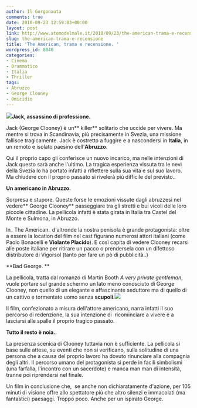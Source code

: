 ```yaml
---
author: Il Gorgonauta
comments: true
date: 2010-09-23 12:59:03+00:00
layout: post
link: http://www.atomodelmale.it/2010/09/23/the-american-trama-e-recensione/
slug: the-american-trama-e-recensione
title: 'The American, trama e recensione. '
wordpress_id: 8040
categories:
- Cinema
- Drammatico
- Italia
- Thriller
tags:
- Abruzzo
- George Clooney
- Omicidio
---
```


**[![](http://www.atomodelmale.it/wp-content/uploads/2010/09/The-American-210x300.jpg)](http://www.atomodelmale.it/wp-content/uploads/2010/09/The-American.jpg)Jack, assassino di professione.**

Jack (George Clooney) è un** killer** solitario che uccide per  vivere. Ma mentre si trova in Scandinavia, più precisamente in Svezia,  una missione fallisce tragicamente. Jack è costretto a fuggire e a  nascondersi in **Italia**, in un remoto e isolato paesino dell'**Abruzzo**.

Qui il proprio capo gli conferisce un nuovo incarico, ma nelle  intenzioni di Jack questo sarà anche l'ultimo. La tragica esperienza  vissuta tra le nevi della Svezia lo ha portato infatti a riflettere  sulla sua vita e sul suo lavoro. Ma chiudere con il proprio passato si  rivelerà più difficile del previsto..

**Un americano in Abruzzo.**

Sorpresa e stupore. Queste forse le emozioni vissute dagli abruzzesi nel vedere** George Clooney** passeggiare tra gli stretti e bui vicoli delle loro piccole cittadine.  La pellicola infatti è stata girata in Italia tra Castel del Monte e  Sulmona, in Abruzzo.<!-- more -->



In_ The American_ d'altronde la nostra penisola è grande  protagonista: oltre a essere la location del film nel cast figurano numerosi attori italiani (come Paolo Bonacelli e **Violante Placido**).  E così capita di vedere Clooney recarsi alle poste italiane per  ritirare un pacco o prendersela con un difettoso distributore di  Vigorsol (tanto per fare un pò di pubblicità..)

**Bad George.
**

La pellicola, tratta dal romanzo di Martin Booth _A very private gentleman_, vuole portare sul grande schermo un lato meno conosciuto di George Clooney, non quello di un elegante e affascinante seduttore ma di quello di un cattivo e tormentato uomo senza **scupoli**.[![](http://www.atomodelmale.it/wp-content/uploads/2010/09/The-American-George-Clooney-300x215.jpg)](http://www.atomodelmale.it/wp-content/uploads/2010/09/The-American-George-Clooney.jpg)

Il film, confezionato a misura dell'attore americano, narra infatti il suo  percorso di redenzione, la sua intenzione di  ricominciare a vivere e a  lasciarsi alle spalle il proprio tragico passato.

**Tutto il resto è noia..**

La presenza scenica  di Clooney tuttavia non è sufficiente. La pellicola si base sulle attese,  su eventi che non si verificano, sulla solitudine di una persona che a  causa del proprio lavoro ha dovuto rinunciare alla compagnia degli  altri. Il percorso umano del protagonista si perde in facili simbolismi  (una farfalla, l'incontro con un sacerdote) e manca man man di intensità, tranne poi riprendersi nel finale.

Un film in conclusione che,  se anche non dichiaratamente d'azione, per 105 minuti di visione offre allo spettatore più che altro silenzi e immacolati (ma fantastici) paesaggi. Troppo poco. Anche per un ispirato George.
